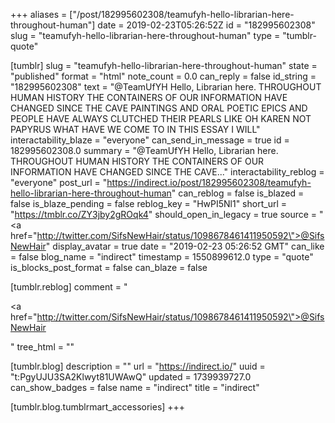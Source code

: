 +++
aliases = ["/post/182995602308/teamufyh-hello-librarian-here-throughout-human"]
date = 2019-02-23T05:26:52Z
id = "182995602308"
slug = "teamufyh-hello-librarian-here-throughout-human"
type = "tumblr-quote"

[tumblr]
slug = "teamufyh-hello-librarian-here-throughout-human"
state = "published"
format = "html"
note_count = 0.0
can_reply = false
id_string = "182995602308"
text = "@TeamUfYH Hello, Librarian here. THROUGHOUT HUMAN HISTORY THE CONTAINERS OF OUR INFORMATION HAVE CHANGED SINCE THE CAVE PAINTINGS AND ORAL POETIC EPICS AND PEOPLE HAVE ALWAYS CLUTCHED THEIR PEARLS LIKE OH KAREN NOT PAPYRUS WHAT HAVE WE COME TO IN THIS ESSAY I WILL"
interactability_blaze = "everyone"
can_send_in_message = true
id = 182995602308.0
summary = "@TeamUfYH Hello, Librarian here. THROUGHOUT HUMAN HISTORY THE CONTAINERS OF OUR INFORMATION HAVE CHANGED SINCE THE CAVE..."
interactability_reblog = "everyone"
post_url = "https://indirect.io/post/182995602308/teamufyh-hello-librarian-here-throughout-human"
can_reblog = false
is_blazed = false
is_blaze_pending = false
reblog_key = "HwPI5Nl1"
short_url = "https://tmblr.co/ZY3jby2gROqk4"
should_open_in_legacy = true
source = "<a href=\"http://twitter.com/SifsNewHair/status/1098678461411950592\">@SifsNewHair</a>"
display_avatar = true
date = "2019-02-23 05:26:52 GMT"
can_like = false
blog_name = "indirect"
timestamp = 1550899612.0
type = "quote"
is_blocks_post_format = false
can_blaze = false

[tumblr.reblog]
comment = "<p><a href=\"http://twitter.com/SifsNewHair/status/1098678461411950592\">@SifsNewHair</a></p>"
tree_html = ""

[tumblr.blog]
description = ""
url = "https://indirect.io/"
uuid = "t:PgyUJU3SA2Klwyt81UWAwQ"
updated = 1739939727.0
can_show_badges = false
name = "indirect"
title = "indirect"

[tumblr.blog.tumblrmart_accessories]
+++
